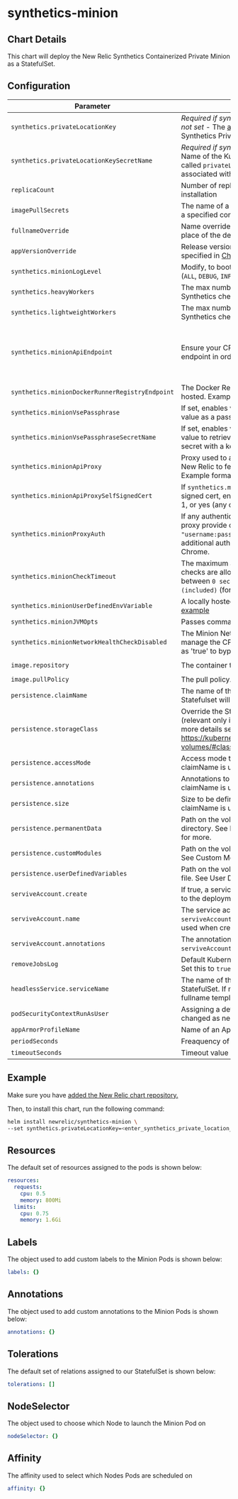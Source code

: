 # synthetics-minion

## Chart Details

This chart will deploy the New Relic Synthetics Containerized Private Minion as a StatefulSet.

## Configuration

| Parameter                                         | Description                                                                                                                                                                                                                                                                | Default                                                                                                                                                                                                                                                        |
| ------------------------------------------------- | -------------------------------------------------------------------------------------------------------------------------------------------------------------------------------------------------------------------------------------------------------------------------------------------------------------------------------------------------------------------- | -------------------------------------------------------------------------------------------------------------------------------------------------------------------- |
| `synthetics.privateLocationKey`                   | *Required if synthetics.privateLocationKeySecretName not set* - The [authentication key](https://docs.newrelic.com/docs/synthetics/synthetic-monitoring/private-locations/install-containerized-private-minions-cpms#private-location-key) associated with your Synthetics Private Location                                                                          |                                                                                                                                                                      |
| `synthetics.privateLocationKeySecretName`         | *Required if synthetics.privateLocationKey not set* - Name of the Kubernetes Secret that contains a key called `privateLocationKey` with the [authentication key](https://docs.newrelic.com/docs/synthetics/synthetic-monitoring/private-locations/install-containerized-private-minions-cpms#private-location-key) associated with your Synthetics Private Location |                                                                                                                                                                      |
| `replicaCount`                                    | Number of replicas to maintain with your StatefulSet installation                                                                                                                                                                                                                                                                                                    | `1`                                                                                                                                                                  |
| `imagePullSecrets`                                | The name of a Secret object used to pull an image from a specified container registry                                                                                                                                                                                                                                                                                |                                                                                                                                                                      |
| `fullnameOverride`                                | Name override used for your StatefulSet installation in place of the default                                                                                                                                                                                                                                                                                         |                                                                                                                                                                      |
| `appVersionOverride`                              | Release version of CPM to use in place of the version specified in [Chart.yml]()                                                                                                                                                                                                                                                                                     |                                                                                                                                                                      |
| `synthetics.minionLogLevel`                       | Modify, to boot the Minion with a specified log level. (`ALL`, `DEBUG`, `INFO`, `WARN`, `ERROR`, `FATAL`, `OFF`, `TRACE`)                                                                                                                                                                                                                                            | `INFO`                                                                                                                                                               |
| `synthetics.heavyWorkers`                         | The max number of concurrent "heavy" (non-Ping) Synthetics checks to run in standalone Jobs.                                                                                                                                                                                                                                                                         | `2`                                                                                                                                                                  |
| `synthetics.lightweightWorkers`                   | The max number of concurrent "lightweight" (Ping) Synthetics checks to run in threads on the Minion Pod                                                                                                                                                                                                                                                              | `50`                                                                                                                                                                 |
| `synthetics.minionApiEndpoint`                    | Ensure your CPM can connect to the appropriate endpoint in order to serve your monitor.                                                                                                                                                                                                                                                                              | For US-based accounts, the endpoint is: `https://synthetics-horde.nr-data.net`. For EU-based accounts, the endpoint is: `https://synthetics-horde.eu01.nr-data.net/` |
| `synthetics.minionDockerRunnerRegistryEndpoint`   | The Docker Registry where the Minion Runner image is hosted. Example: `docker.io`                                                                                                                                                                                                                                                                                    | `quay.io`                                                                                                                                                            |
| `synthetics.minionVsePassphrase`                  | If set, enables verified script execution and uses this value as a passphrase.                                                                                                                                                                                                                                                                                       |                                                                                                                                                                      |
| `synthetics.minionVsePassphraseSecretName`        | If set, enables verified script execution and uses this value to retrieve the passphrase from a Kubernetes secret with a key called `minionVsePassphrase`.                                                                                                                                                                                                           |                                                                                                                                                                      |
| `synthetics.minionApiProxy`                       | Proxy used to allow the Minion to communicate with New Relic to fetch and reports Synthetics checks. Example format: "host:port"                                                                                                                                                                                                                                     |                                                                                                                                                                      |
| `synthetics.minionApiProxySelfSignedCert`         | If `synthetics.minionApiProxy` is present and uses a self signed cert, enable this value. Acceptable values: true, 1, or yes (any case).                                                                                                                                                                                                                             |                                                                                                                                                                      |
| `synthetics.minionProxyAuth`                      | If any authentication is needed to communicate with the proxy provide credentials in the format: `"username:password"` - Support HTTP Basic Auth + additional authentication protocols supported by Chrome.                                                                                                                                                          |                                                                                                                                                                      |
| `synthetics.minionCheckTimeout`                   | The maximum amount of seconds that your monitor checks are allowed to run. This value must be an integer between `0 seconds (excluded)` and `900 seconds (included)` (for example, from 1 second to 15 minutes).                                                                                                                                                     | `65` seconds for ping monitors, `180` seconds for the other monitor types.                                                                                           |
| `synthetics.minionUserDefinedEnvVariable`         | A locally hosted set of user defined key value pairs. See [example](https://docs.newrelic.com/docs/synthetics/synthetic-monitoring/private-locations/containerized-private-minion-cpm-configuration#vars-scripted-monitors)                                                                                                                                          |                                                                                                                                                                      |
| `synthetics.minionJVMOpts`                        | Passes command line options to the internal JVM.                                                                                                                                                                                                                                                                                                                     | `-server -XX:-UsePerfData`                                                                                                                                           |
| `synthetics.minionNetworkHealthCheckDisabled`     | The Minion Network Healthcheck disabled state, to manage the CPM check for public internet access. Set as 'true' to bypass this health check.                                                                                                                                                                                                                        | `false`                                                                                                                                                              |
| `image.repository`                                | The container to pull.                                                                                                                                                                                                                                                                                                                                               | `quay.io/newrelic/synthetics-minion`                                                                                                                                 |
| `image.pullPolicy`                                | The pull policy.                                                                                                                                                                                                                                                                                                                                                     | `IfNotPresent`                                                                                                                                                       |
| `persistence.claimName`                           | The name of the PVC to use. If undefined or not set Statefulset will dynamically create a PVC for each replica                                                                                                                                                                                                                                                       |                                                                                                                                                                      |
| `persistence.storageClass`                        | Override the StorageClass for VolumeClaimTemplates (relevant only if claimName is undefined or empty). For more details see https://kubernetes.io/docs/concepts/storage/persistent-volumes/#class-1                                                                                                                                                                  | See Resources below                                                                                                                                                  |
| `persistence.accessMode`                          | Access mode to be defined for the PVC (relevant only if claimName is undefined or empty).                                                                                                                                                                                                                                                                            | `ReadWriteOnce`                                                                                                                                                      |
| `persistence.annotations`                         | Annotations to add to the PVC (relevant only if claimName is undefined or empty).                                                                                                                                                                                                                                                                                    |                                                                                                                                                                      |
| `persistence.size`                                | Size to be defined for the PVC (relevant only if claimName is undefined or empty.)                                                                                                                                                                                                                                                                                   | `10Gi`                                                                                                                                                               |
| `persistence.permanentData`                       | Path on the volume to the permanent data storage directory. See Permanent data storage [documentation](https://docs.newrelic.com/docs/synthetics/synthetic-monitoring/private-locations/containerized-private-minion-cpm-configuration#permanent-data-volume) for more.                                                                                              |                                                                                                                                                                      |
| `persistence.customModules`                       | Path on the volume to the custom modules directory. See Custom Modules [documentation](https://docs.newrelic.com/docs/synthetics/synthetic-monitoring/private-locations/containerized-private-minion-cpm-configuration#custom-modules) for more.                                                                                                                     |                                                                                                                                                                      |
| `persistence.userDefinedVariables`                | Path on the volume to the `user-defined-variable.json` file. See User Defined Variables [documentation](https://docs.newrelic.com/docs/synthetics/synthetic-monitoring/private-locations/containerized-private-minion-cpm-configuration#vars-scripted-monitors) for more.                                                                                            |                                                                                                                                                                      |
| `serviveAccount.create`                           | If true, a service account would be created and assigned to the deployment                                                                                                                                                                                                                                                                                           | false                                                                                                                                                                |
| `serviveAccount.name`                             | The service account to assign to the deployment. If `serviveAccount.create` is true then this name will be used when creating the service account                                                                                                                                                                                                                    |                                                                                                                                                                      |
| `serviveAccount.annotations`                      | The annotations to add to the service account if `serviveAccount.create` is set to true.                                                                                                                                                                                                                                                                             |                                                                                                                                                                      |
| `removeJobsLog`                                   | Default Kubernetes does not include a jobs/log resource. Set this to `true` to remove it from the role if needed                                                                                                                                                                                                                                                     | `false`                                                                                                                                                              |
| `headlessService.serviceName`                     | The name of the headless service to associate to the StatefulSet. If not set a name is generated using the fullname template.                                                                                                                                                                                                                                        |                                                                                                                                                                      |
| `podSecurityContextRunAsUser`                     | Assigning a default uid to the Minion Pod, this can be changed as needed                                                                                                                                                                                                                                                                                             | `2379`                                                                                                                                                               |
| `appArmorProfileName`                             | Name of an AppArmor profile to load.                                                                                                                                                                                                                                                                                                                                 |                                                                                                                                                                      |
| `periodSeconds`                     | Freaquency of minion's container health checks                                                                                                                                                                                                                                                                                             | `300`                                                                                                                                                               |
| `timeoutSeconds`                     | Timeout value of minion's container health checks                                                                                                                                                                                                                                                                                             | `60`                                                                                                                                                               |


## Example

Make sure you have [added the New Relic chart repository.](../../README.md#installing-charts)

Then, to install this chart, run the following command:

```sh
helm install newrelic/synthetics-minion \
--set synthetics.privateLocationKey=<enter_synthetics_private_location_key> \
```

## Resources

The default set of resources assigned to the pods is shown below:

```yaml
resources:
  requests:
    cpu: 0.5
    memory: 800Mi
  limits:
    cpu: 0.75
    memory: 1.6Gi
```

## Labels

The object used to add custom labels to the Minion Pods is shown below:

```yaml
labels: {}
```

## Annotations

The object used to add custom annotations to the Minion Pods is shown below:

```yaml
annotations: {}
```

## Tolerations

The default set of relations assigned to our StatefulSet is shown below:

```yaml
tolerations: []
```

## NodeSelector

The object used to choose which Node to launch the Minion Pod on

```yaml
nodeSelector: {}
```

## Affinity

The affinity used to select which Nodes Pods are scheduled on

```yaml
affinity: {}
```
